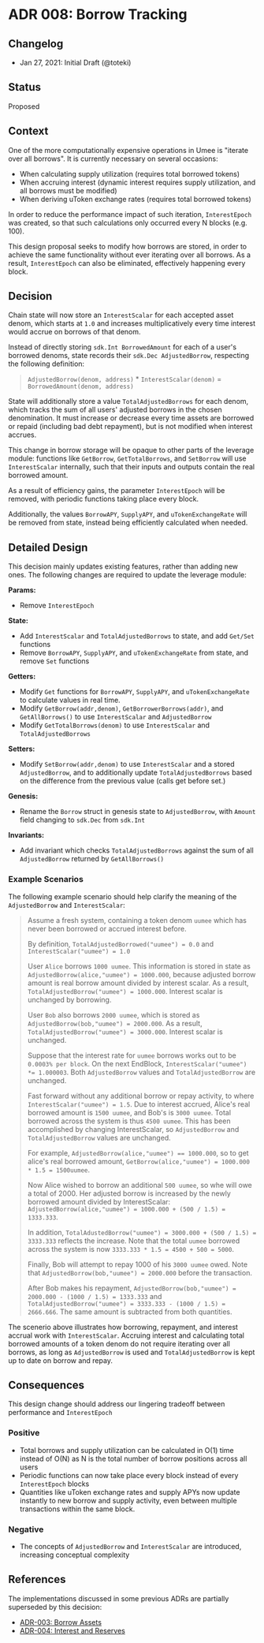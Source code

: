 # ADR 008: Borrow Tracking

## Changelog

- Jan 27, 2021: Initial Draft (@toteki)

## Status

Proposed

## Context

One of the more computationally expensive operations in Umee is "iterate over all borrows". It is currently necessary on several occasions:

- When calculating supply utilization (requires total borrowed tokens)
- When accruing interest (dynamic interest requires supply utilization, and all borrows must be modified)
- When deriving uToken exchange rates (requires total borrowed tokens)

In order to reduce the performance impact of such iteration, `InterestEpoch` was created, so that such calculations only occurred every N blocks (e.g. 100).

This design proposal seeks to modify how borrows are stored, in order to achieve the same functionality without ever iterating over all borrows. As a result, `InterestEpoch` can also be eliminated, effectively happening every block.

## Decision

Chain state will now store an `InterestScalar` for each accepted asset denom, which starts at `1.0` and increases multiplicatively every time interest would accrue on borrows of that denom.

Instead of directly storing `sdk.Int BorrowedAmount` for each of a user's borrowed denoms, state records their `sdk.Dec AdjustedBorrow`, respecting the following definition:

> `AdjustedBorrow(denom, address)` \* `InterestScalar(denom)` = `BorrowedAmount(denom, address)`

State will additionally store a value `TotalAdjustedBorrows` for each denom, which tracks the sum of all users' adjusted borrows in the chosen denomination.
It must increase or decrease every time assets are borrowed or repaid (including bad debt repayment), but is not modified when interest accrues.

This change in borrow storage will be opaque to other parts of the leverage module: functions like `GetBorrow`, `GetTotalBorrows`, and `SetBorrow` will use `InterestScalar` internally, such that their inputs and outputs contain the real borrowed amount.

As a result of efficiency gains, the parameter `InterestEpoch` will be removed, with periodic functions taking place every block.

Additionally, the values `BorrowAPY`, `SupplyAPY`, and `uTokenExchangeRate` will be removed from state, instead being efficiently calculated when needed.

## Detailed Design

This decision mainly updates existing features, rather than adding new ones. The following changes are required to update the leverage module:

**Params:**

- Remove `InterestEpoch`

**State:**

- Add `InterestScalar` and `TotalAdjustedBorrows` to state, and add `Get/Set` functions
- Remove `BorrowAPY`, `SupplyAPY`, and `uTokenExchangeRate` from state, and remove `Set` functions

**Getters:**

- Modify `Get` functions for `BorrowAPY`, `SupplyAPY`, and `uTokenExchangeRate` to calculate values in real time.
- Modify `GetBorrow(addr,denom)`, `GetBorrowerBorrows(addr)`, and `GetAllBorrows()` to use `InterestScalar` and `AdjustedBorrow`
- Modify `GetTotalBorrows(denom)` to use `InterestScalar` and `TotalAdjustedBorrows`

**Setters:**

- Modify `SetBorrow(addr,denom)` to use `InterestScalar` and a stored `AdjustedBorrow`, and to additionally update `TotalAdjustedBorrows` based on the difference from the previous value (calls get before set.)

**Genesis:**

- Rename the `Borrow` struct in genesis state to `AdjustedBorrow`, with `Amount` field changing to `sdk.Dec` from `sdk.Int`

**Invariants:**

- Add invariant which checks `TotalAdjustedBorrows` against the sum of all `AdjustedBorrow` returned by `GetAllBorrows()`

### Example Scenarios

The following example scenario should help clarify the meaning of the `AdjustedBorrow` and `InterestScalar`:

> Assume a fresh system, containing a token denom `uumee` which has never been borrowed or accrued interest before.
>
> By definition, `TotalAdjustedBorrowed("uumee") = 0.0` and `InterestScalar("uumee") = 1.0`
>
> User `Alice` borrows `1000 uumee`. This information is stored in state as `AdjustedBorrow(alice,"uumee") = 1000.000`, because adjusted borrow amount is real borrow amount divided by interest scalar. As a result, `TotalAdjustedBorrow("uumee") = 1000.000`. Interest scalar is unchanged by borrowing.
>
> User `Bob` also borrows `2000 uumee`, which is stored as `AdjustedBorrow(bob,"uumee") = 2000.000`. As a result, `TotalAdjustedBorrow("uumee") = 3000.000`. Interest scalar is unchanged.
>
> Suppose that the interest rate for `uumee` borrows works out to be `0.0003% per block`. On the next EndBlock, `InterestScalar("uumee") *= 1.000003`. Both `AdjustedBorrow` values and `TotalAdjustedBorrow` are unchanged.
>
> Fast forward without any additional borrow or repay activity, to where `InterestScalar("uumee") = 1.5`. Due to interest accrued, Alice's real borrowed amount is `1500 uumee`, and Bob's is `3000 uumee`. Total borrowed across the system is thus `4500 uumee`. This has been accomplished by changing InterestScalar, so `AdjustedBorrow` and `TotalAdjustedBorrow` values are unchanged.
>
> For example, `AdjustedBorrow(alice,"uumee") == 1000.000`, so to get alice's real borrowed amount, `GetBorrow(alice,"uumee") = 1000.000 * 1.5 = 1500uumee`.
>
> Now Alice wished to borrow an additional `500 uumee`, so whe will owe a total of 2000. Her adjusted borrow is increased by the newly borrowed amount divided by InterestScalar: `AdjustedBorrow(alice,"uumee") = 1000.000 + (500 / 1.5) = 1333.333`.
>
> In addition, `TotalAdustedBorrow("uumee") = 3000.000 + (500 / 1.5) = 3333.333` reflects the increase. Note that the total `uumee` borrowed across the system is now `3333.333 * 1.5 = 4500 + 500 = 5000`.
>
> Finally, Bob will attempt to repay 1000 of his `3000 uumee` owed. Note that `AdjustedBorrow(bob,"uumee") = 2000.000` before the transaction.
>
> After Bob makes his repayment, `AdjustedBorrow(bob,"uumee") = 2000.000 - (1000 / 1.5) = 1333.333` and `TotalAdjustedBorrow("uumee") = 3333.333 - (1000 / 1.5) = 2666.666`. The same amount is subtracted from both quantities.

The scenerio above illustrates how borrowing, repayment, and interest accrual work with `InterestScalar`. Accruing interest and calculating total borrowed amounts of a token denom do not require iterating over all borrows, as long as `AdjustedBorrow` is used and `TotalAdjustedBorrow` is kept up to date on borrow and repay.

## Consequences

This design change should address our lingering tradeoff between performance and `InterestEpoch`

### Positive

- Total borrows and supply utilization can be calculated in O(1) time instead of O(N) as N is the total number of borrow positions across all users
- Periodic functions can now take place every block instead of every `InterestEpoch` blocks
- Quantities like uToken exchange rates and supply APYs now update instantly to new borrow and supply activity, even between multiple transactions within the same block.

### Negative

- The concepts of `AdjustedBorrow` and `InterestScalar` are introduced, increasing conceptual complexity

## References

The implementations discussed in some previous ADRs are partially superseded by this decision:

- [ADR-003: Borrow Assets](./ADR-003-borrow-assets.md)
- [ADR-004: Interest and Reserves](./ADR-004-interest-and-reserves.md)
